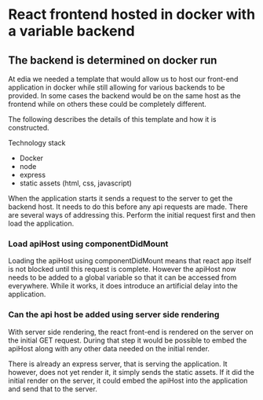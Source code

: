 # React frontend hosted in docker with a variable backend

## The backend is determined on docker run

At edia we needed a template that would allow us to host our front-end application in docker while still allowing for various backends to be provided.
In some cases the backend would be on the same host as the frontend while on others these could be completely different.

The following describes the details of this template and how it is constructed.

Technology stack

- Docker
- node
- express
- static assets (html, css, javascript)

When the application starts it sends a request to the server to get the backend host. It needs to do this before any api requests are made.
There are several ways of addressing this. Perform the initial request first and then load the application.

### Load apiHost using componentDidMount

Loading the apiHost using componentDidMount means that react app itself is not blocked until this request is complete. However the apiHost now needs to be added to a global variable so that it can be accessed from everywhere. While it works, it does introduce an artificial delay into the application.

### Can the api host be added using server side rendering

With server side rendering, the react front-end is rendered on the server on the initial GET request. During that step it would be possible to embed the apiHost along with any other data needed on the initial render.

There is already an express server, that is serving the application. It however, does not yet render it, it simply sends the static assets. If it did the initial render on the server, it could embed the apiHost into the application and send that to the server.
